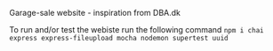 Garage-sale website - inspiration  from DBA.dk

To run and/or test the webiste run the following command 
`
npm i chai express express-fileupload mocha nodemon supertest uuid
`


